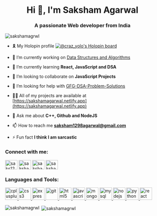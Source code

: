 <h1 align="center">Hi 👋, I'm Saksham Agarwal</h1>
<h3 align="center">A passionate Web developer from India</h3>

<p align="left"> <img src="https://komarev.com/ghpvc/?username=sakshamagrwl" alt="sakshamagrwl" /> </p>

- 🎗️ My Holopin profile [![@craz_yolo's Holopin board](https://holopin.me/craz_yolo)](https://holopin.io/@craz_yolo)

- 🔭 I’m currently working on [Data Structures and Algorithms](https://github.com/SakshamAgrwl/GFG-DSA-Problem-Solutions.git)

- 🌱 I’m currently learning **React, JavaScript and DSA**

- 👯 I’m looking to collaborate on **JavaScript Projects**

- 🤝 I’m looking for help with [GFG-DSA-Problem-Solutions](https://github.com/SakshamAgrwl/GFG-DSA-Problem-Solutions.git)

- 👨‍💻 All of my projects are available at [https://sakshamagarwal.netlify.app](https://sakshamagarwal.netlify.app)

- 💬 Ask me about **C++, Github and NodeJS**

- 📫 How to reach me **saksham1298agarwal@gmail.com**

- ⚡ Fun fact **I think I am sarcastic**

<p align="left">
<h3 align="left">Connect with me:</h3>
<a href="https://dev.to/saks1209am" target="blank"><img align="center" src="https://cdn.jsdelivr.net/npm/simple-icons@3.0.1/icons/dev-dot-to.svg" alt="saks1209am" height="30" width="40" /></a>
<a href="https://linkedin.com/in/saksham-agarwal-1286a09m" target="blank"><img align="center" src="https://cdn.jsdelivr.net/npm/simple-icons@3.0.1/icons/linkedin.svg" alt="saksham-agarwal-1286a09m" height="30" width="40" /></a>
<a href="https://www.leetcode.com/saksham_agrwl" target="blank"><img align="center" src="https://cdn.jsdelivr.net/npm/simple-icons@3.0.1/icons/leetcode.svg" alt="saksham_agrwl" height="30" width="40" /></a>
<a href="https://auth.geeksforgeeks.org/user/sakshamagarwal10" target="blank"><img align="center" src="https://cdn.jsdelivr.net/npm/simple-icons@3.0.1/icons/geeksforgeeks.svg" alt="sakshamagarwal10" height="30" width="40" /></a>
</p>

<h3 align="left">Languages and Tools:</h3>
<p align="left"> <a href="https://www.w3schools.com/cpp/" target="_blank"> <img src="https://devicons.github.io/devicon/devicon.git/icons/cplusplus/cplusplus-original.svg" alt="cplusplus" width="40" height="40"/> </a> <a href="https://www.w3schools.com/css/" target="_blank"> <img src="https://devicons.github.io/devicon/devicon.git/icons/css3/css3-original-wordmark.svg" alt="css3" width="40" height="40"/> </a> <a href="https://expressjs.com" target="_blank"> <img src="https://devicons.github.io/devicon/devicon.git/icons/express/express-original-wordmark.svg" alt="express" width="40" height="40"/> </a> <a href="https://git-scm.com/" target="_blank"> <img src="https://www.vectorlogo.zone/logos/git-scm/git-scm-icon.svg" alt="git" width="40" height="40"/> </a> <a href="https://www.w3.org/html/" target="_blank"> <img src="https://devicons.github.io/devicon/devicon.git/icons/html5/html5-original-wordmark.svg" alt="html5" width="40" height="40"/> </a> <a href="https://developer.mozilla.org/en-US/docs/Web/JavaScript" target="_blank"> <img src="https://devicons.github.io/devicon/devicon.git/icons/javascript/javascript-original.svg" alt="javascript" width="40" height="40"/> </a> <a href="https://www.mongodb.com/" target="_blank"> <img src="https://devicons.github.io/devicon/devicon.git/icons/mongodb/mongodb-original-wordmark.svg" alt="mongodb" width="40" height="40"/> </a> <a href="https://www.mysql.com/" target="_blank"> <img src="https://devicons.github.io/devicon/devicon.git/icons/mysql/mysql-original-wordmark.svg" alt="mysql" width="40" height="40"/> </a> <a href="https://nodejs.org" target="_blank"> <img src="https://devicons.github.io/devicon/devicon.git/icons/nodejs/nodejs-original-wordmark.svg" alt="nodejs" width="40" height="40"/> </a> <a href="https://www.python.org" target="_blank"> <img src="https://devicons.github.io/devicon/devicon.git/icons/python/python-original.svg" alt="python" width="40" height="40"/> </a> <a href="https://reactjs.org/" target="_blank"> <img src="https://devicons.github.io/devicon/devicon.git/icons/react/react-original-wordmark.svg" alt="react" width="40" height="40"/> </a> </p>

<p><img align="left" src="https://github-readme-stats.vercel.app/api/top-langs/?username=sakshamagrwl&layout=compact" alt="sakshamagrwl" /></p>

<p>&nbsp;<img align="center" src="https://github-readme-stats.vercel.app/api?username=sakshamagrwl&show_icons=true" alt="sakshamagrwl" /></p>
